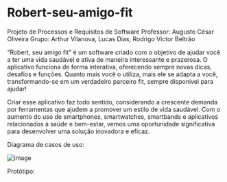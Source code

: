 # Robert-seu-amigo-fit
Projeto de Processos e Requisitos de Software
Professor: Augusto César Oliveira
Grupo: Arthur Vilanova, Lucas Dias, Rodrigo Victor Beltrão

“Robert, seu amigo fit” é um software criado com o objetivo de ajudar você a ter uma vida saudável e ativa de maneira interessante e prazerosa. O aplicativo funciona de forma interativa, oferecendo sempre novas dicas, desafios e funções. Quanto mais você o utiliza, mais ele se adapta a você, transformando-se em um verdadeiro parceiro fit, sempre disponível para ajudar!

Criar esse aplicativo faz todo sentido, considerando a crescente demanda por ferramentas que ajudem a promover um estilo de vida saudável. Com o aumento do uso de smartphones, smartwatches, smartbands e aplicativos relacionados à saúde e bem-estar, vemos uma oportunidade significativa para desenvolver uma solução inovadora e eficaz.

Diagrama de casos de uso:

![image](https://github.com/Rodibre8708/Robert-seu-amigo-fit/assets/150438774/d945acaf-fa88-4294-8c28-561dd600a349)


Protótipo:
